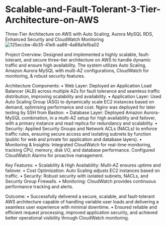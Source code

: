 # Scalable-and-Fault-Tolerant-3-Tier-Architecture-on-AWS
 Three-Tier Architecture on AWS with Auto Scaling, Aurora MySQL RDS, Enhanced Security and CloudWatch Monitoring
![125eccbe-4b35-41e8-aa86-4a88a1efba02](https://github.com/user-attachments/assets/e6a67558-7723-46b0-9258-2abfe8ff719e)

Project Overview:
Designed and implemented a highly scalable, fault-tolerant, and secure three-tier architecture on AWS to handle dynamic traffic and ensure high availability. The system utilizes Auto Scaling, Amazon Aurora MySQL with multi-AZ configurations, CloudWatch for monitoring, & robust security features.

Architecture Components:
 • Web Layer: Deployed an Application Load Balancer (ALB) across multiple AZs for fault tolerance and seamless traffic distribution, improving scalability and availability.
 • Application Layer: Used Auto Scaling Group (ASG) to dynamically scale EC2 instances based on demand, optimising performance and cost. Nginx was deployed for later testing by SSH from Bastion.
 • Database Layer: Deployed Amazon Aurora- MySQL combination, in a multi-AZ setup for high availability and failover, with a primary instance and read replica for redundancy and scalability.
 • Security: Applied Security Groups and Network ACLs (NACLs) to enforce traffic rules, ensuring secure access and isolating subnets by function (public for web and private for application and database layers).
 • Monitoring & Insights: Integrated CloudWatch for real-time monitoring, tracking CPU, memory, disk I/O, and database performance. Configured CloudWatch Alarms for proactive management.

Key Features:
 • Scalability & High Availability: Multi-AZ ensures uptime and failover.
 • Cost Optimization: Auto Scaling adjusts EC2 instances based on traffic.
 • Security: Robust security with isolated subnets, NACLs, and Security Group Firewalls.
 • Monitoring: CloudWatch provides continuous performance tracking and alerts.

Outcome:
 • Successfully delivered a secure, scalable, and fault-tolerant AWS architecture capable of handling variable user loads and delivering a seamless user experience with minimal downtime.
 • Ensured reliable and efficient request processing, improved application security, and achieved better operational visibility through CloudWatch monitoring.

